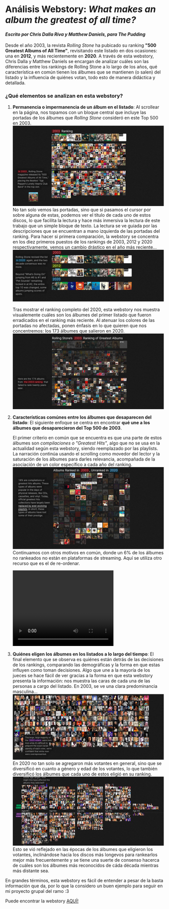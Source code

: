 # Análisis Webstory: *What makes an album the greatest of all time?*
#### *Escrito por Chris Dalla Riva y Matthew Daniels, para The Pudding* 

 Desde el año 2003, la revista *Rolling Stone* ha pubicado su ranking **"500 Greatest Albums of All Time"**, revisitando este listado en dos ocasiones: una en **2012**, y más recientemente en **2020**. A través de esta webstory, Chris Dalla y Matthew Daniels se encargan de analizar cuáles son las diferencias entre los rankings de Rolling Stone a lo largo de los años, qué característica en común tienen los álbumes que se mantienen (o salen) del listado y la influencia de quiénes votan, todo esto de manera didáctica y detallada. 

### ¿Qué elementos se analizan en esta webstory? 
1. **Permanencia o impermanencia de un álbum en el listado**: Al scrollear en la página, nos topamos con un bloque central que incluye las portadas de los álbumes que *Rolling Stone* consideró en este Top 500 en 2003. <img src="./images /2003-ranking.png"> 
    No tan solo vemos las portadas, sino que si pasamos el cursor por sobre alguna de estas, podemos ver el título de cada uno de estos discos, lo que facilita la lectura y hace más inmersiva la lectura de este trabajo que un simple bloque de texto. La lectura se ve guiada por las descripciones que se encuentran a mano izquierda de las portadas del ranking.
    Para hacer si primera comparación, la webstory se concentra en los diez primeros puestos de los rankings de 2003, 2012 y 2020 respectivamente, vemos un cambio drástico en el año más reciente... <img src="./images /comparison-rankings.png"> 

    Tras mostrar el ranking completo del 2020, esta webstory nos muestra visualemente cuáles son los álbumes del primer listado que fueron erradicados en el ranking más reciente. Al atenuar los colores de las portadas no afectadas, ponen énfasis en lo que quieren que nos concentremos: los 173 álbumes que salieron en 2020. <img src="./images /albums-didnt-make-it-2003.png"> 



2. **Características comúnes entre los álbumes que desaparecen del listado**: El siguiente enfoque se centra en encontrar **qué une a los álbumes que desaparecieron del Top 500 de 2003**. 
    
    El primer criterio en común que se encuentra es que una parte de estos álbumes son *compilaciones o "Greatest Hits"*, algo que no se usa en la actualidad según esta webstory, siendo reemplazado por las playlists. La narración continúa usando el scrolling como movedor del lector y la saturación de los álbumes para darles relevancia, acompañada de la asociación de un color específico a cada año del ranking. <img src="./images /no-rankeados-1.png"> 
    Continuamos con otros motivos en común, donde un 6% de los álbumes no rankeados no están en plataformas de streaming. Aquí se utiliza otro recurso que es el de re-ordenar. 
    
    <video src="./VIDEO/NO-EN-PLATAFORMAS.mp4" width="320" height="240" controls> 



3. **Quiénes eligen los álbumes en los listados a lo largo del tiempo**: El final elemento que se observa es quiénes están detrás de las decisiones de los rankings, comparando las demográficas y la forma en que estas influyen como toman decisiones.
    Algo que une a la mayoría de los jueces se hace fácil de ver gracias a la forma en que esta webstory presenta la información: nos muestra las caras de cada una de las personas a cargo del listado. En 2003, se ve una clara predominancia masculina... <img src="./images /jueces.png"> 
    En 2020 no tan solo se agregaron más votantes en general, sino que se diversificó en cuanto a género y edad de los votantes, lo que también diversificó los álbumes que cada uno de estos eligió en su ranking. <img src="./images /edades.png"> 
    Esto se vió reflejado en las épocas de los álbumes que eligieron los votantes, inclinándose hacia los discos más longevos para rankearlos mejor más frecuentemente y se tiene una suerte de consenso hacerca de cuáles son los álbumes más reconocidos de cáda década mientras más distante sea. 


En grandes términos, esta webstory es fácil de entender a pesar de la basta información que da, por lo que la considero un buen ejemplo para seguir en mi proyecto grupal del ramo :3 

Puede encontrar la webstory <a href="https://pudding.cool/2024/03/greatest-music/"> AQUÍ! <a>
